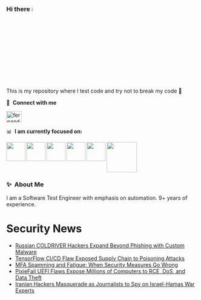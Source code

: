 ### Hi there <a href="https://www.gautamkrishnar.com/"><img src="https://media.giphy.com/media/hvRJCLFzcasrR4ia7z/giphy.gif" width="5%"></a>
This is my repository where I test code and try not to break my code :rofl:

🔗 &nbsp;**Connect with me**
<p align="left">
<a href="https://linkedin.com/in/fernandorlcruz" target="blank"><img align="center" src="https://raw.githubusercontent.com/rahuldkjain/github-profile-readme-generator/master/src/images/icons/Social/linked-in-alt.svg" alt="fernando cruz" height="30" width="40" /></a>
  
📊 &nbsp;**I am currently focused on:**

<img align="left" width='50' height='50' src="https://cdn.jsdelivr.net/gh/devicons/devicon/icons/python/python-original-wordmark.svg" />
<img align="left" width='50' height='50' src="https://cdn.jsdelivr.net/gh/devicons/devicon/icons/csharp/csharp-original.svg" />
<img align="left" width='50' height='50' src="https://cdn.jsdelivr.net/gh/devicons/devicon/icons/jenkins/jenkins-original.svg" />
<img align="left" width='50' height='50' src="https://specflow.org/wp-content/uploads/2021/05/SpecFlow-Icon.png" />
<img align="left" width='50' height='50' src="https://www.svgrepo.com/show/306098/githubactions.svg" />
<img width='80' height='80' src="https://cdn2.vectorstock.com/i/1000x1000/64/81/security-testing-concept-icon-safety-audit-key-vector-29166481.jpg" />
          
          
  
### ✨&nbsp; About Me

I am a Software Test Engineer with emphasis on automation. 9+ years of experience.

# Security News
<!-- BLOG-POST-LIST:START -->
- [Russian COLDRIVER Hackers Expand Beyond Phishing with Custom Malware](https://thehackernews.com/2024/01/russian-coldriver-hackers-expand-beyond.html)
- [TensorFlow CI/CD Flaw Exposed Supply Chain to Poisoning Attacks](https://thehackernews.com/2024/01/tensorflow-cicd-flaw-exposed-supply.html)
- [MFA Spamming and Fatigue: When Security Measures Go Wrong](https://thehackernews.com/2024/01/mfa-spamming-and-fatigue-when-security.html)
- [PixieFail UEFI Flaws Expose Millions of Computers to RCE, DoS, and Data Theft](https://thehackernews.com/2024/01/pixiefail-uefi-flaws-expose-millions-of.html)
- [Iranian Hackers Masquerade as Journalists to Spy on Israel-Hamas War Experts](https://thehackernews.com/2024/01/iranian-hackers-masquerades-as.html)
<!-- BLOG-POST-LIST:END -->
